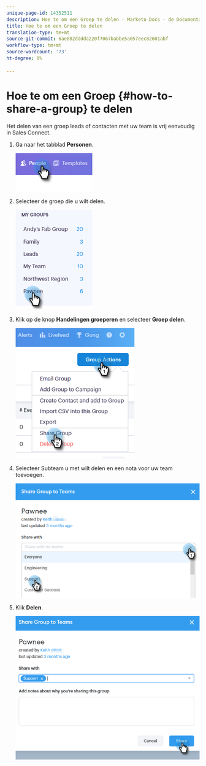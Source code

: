 ```yaml
---
unique-page-id: 14352511
description: Hoe te om een Groep te delen - Marketo Docs - de Documentatie van het Product
title: Hoe te om een Groep te delen
translation-type: tm+mt
source-git-commit: 6ae882dddda220f7067babbe5a057eec82601abf
workflow-type: tm+mt
source-wordcount: '73'
ht-degree: 0%

---
```



# Hoe te om een Groep {#how-to-share-a-group} te delen

Het delen van een groep leads of contacten met uw team is vrij eenvoudig in Sales Connect.

1. Ga naar het tabblad **Personen**.

   ![](assets/one-1.png)

1. Selecteer de groep die u wilt delen.

   ![](assets/two-1.png)

1. Klik op de knop **Handelingen groeperen** en selecteer **Groep delen**.

   ![](assets/three-1.png)

1. Selecteer Subteam u met wilt delen en een nota voor uw team toevoegen.

   ![](assets/four-1.png)

1. Klik **Delen**.

   ![](assets/five-1.png)
